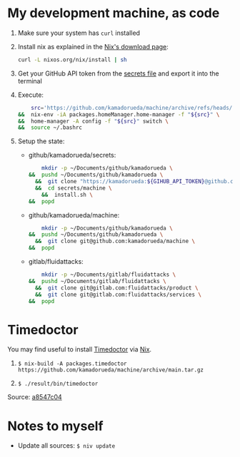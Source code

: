 # My development machine, as code

1.  Make sure your system has `curl` installed

1.  Install nix as explained in the
    [Nix's download page](https://nixos.org/download):

    ```bash
    curl -L nixos.org/nix/install | sh
    ```

1. Get your GitHub API token from the
    [secrets file](https://github.com/kamadorueda/secrets/blob/master/machine/secrets.sh)
    and export it into the terminal

1. Execute:

    ```bash
        src='https://github.com/kamadorueda/machine/archive/refs/heads/main.tar.gz' \
    &&  nix-env -iA packages.homeManager.home-manager -f "${src}" \
    &&  home-manager -A config -f "${src}" switch \
    &&  source ~/.bashrc
    ```

1. Setup the state:

    - github/kamadorueda/secrets:

      ```bash
          mkdir -p ~/Documents/github/kamadorueda \
      &&  pushd ~/Documents/github/kamadorueda \
        &&  git clone "https://kamadorueda:${GIHUB_API_TOKEN}@github.com/kamadorueda/secrets" \
        &&  cd secrets/machine \
          &&  install.sh \
      &&  popd
      ```

    - github/kamadorueda/machine:

      ```bash
          mkdir -p ~/Documents/github/kamadorueda \
      &&  pushd ~/Documents/github/kamadorueda \
        &&  git clone git@github.com:kamadorueda/machine \
      &&  popd
      ```

    - gitlab/fluidattacks:

      ```bash
          mkdir -p ~/Documents/gitlab/fluidattacks \
      &&  pushd ~/Documents/gitlab/fluidattacks \
        &&  git clone git@gitlab.com:fluidattacks/product \
        &&  git clone git@gitlab.com:fluidattacks/services \
      &&  popd
      ```

# Timedoctor

You may find useful to install [Timedoctor](https://www.timedoctor.com/)
via [Nix](https://nixos.org).

1. `$ nix-build -A packages.timedoctor https://github.com/kamadorueda/machine/archive/main.tar.gz`

2. `$ ./result/bin/timedoctor`

Source: [a8547c04](https://github.com/kamadorueda/machine/commit/a8547c048cfe34bc78475a8c8621b226426b81ab)

# Notes to myself

- Update all sources: `$ niv update`
